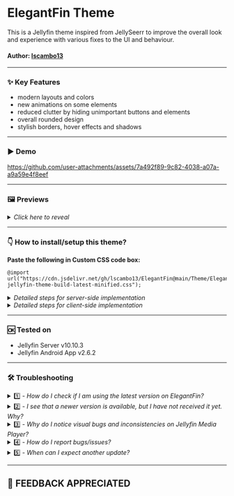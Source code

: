 # ElegantFin Theme
This is a Jellyfin theme inspired from JellySeerr to improve the overall look and experience with various fixes to the UI and behaviour.


#### **Author:** [lscambo13](https://github.com/lscambo13)

<hr>

### ✨ Key Features  
- modern layouts and colors
- new animations on some elements
- reduced clutter by hiding unimportant buttons and elements
- overall rounded design
- stylish borders, hover effects and shadows

<hr>

### ▶️ Demo

https://github.com/user-attachments/assets/7a492f89-9c82-4038-a07a-a9a59e4f8eef

<hr>

### 🖼️ Previews

<details>
  <summary><i>Click here to reveal</i></summary>
  
<img src="https://github.com/lscambo13/ElegantFin/blob/main/Previews/1.%20Homepage.png" style="width:360px;height:auto;"></img>
<img src="https://github.com/lscambo13/ElegantFin/blob/main/Previews/2.%20Movies%20Library.png" style="width:360px;height:auto;"></img>
<img src="https://github.com/lscambo13/ElegantFin/blob/main/Previews/3.%20Sidebar.png" style="width:360px;height:auto;"></img>
<img src="https://github.com/lscambo13/ElegantFin/blob/main/Previews/4.%20Movie%20Page.png" style="width:360px;height:auto;"></img>
<img src="https://github.com/lscambo13/ElegantFin/blob/main/Previews/5.%20Extra%20Dialog.png" style="width:360px;height:auto;"></img>
<img src="https://github.com/lscambo13/ElegantFin/blob/main/Previews/6.%20Settings%20Page.png" style="width:360px;height:auto;"></img>
<img src="https://github.com/lscambo13/ElegantFin/blob/main/Previews/7.%20Metadata%20Menu.png" style="width:360px;height:auto;"></img>
<img src="https://github.com/lscambo13/ElegantFin/blob/main/Previews/8.%20Dashboard%20Settings.png" style="width:360px;height:auto;"></img>
<img src="https://github.com/lscambo13/ElegantFin/blob/main/Previews/9.%20Web%20Player.png" style="width:360px;height:auto;"></img>

</details>

<hr>

### 👇 How to install/setup this theme? 

<b>Paste the following in Custom CSS code box:</b>

	@import url("https://cdn.jsdelivr.net/gh/lscambo13/ElegantFin@main/Theme/ElegantFin-jellyfin-theme-build-latest-minified.css");

<details>
  <summary><i>Detailed steps for server-side implementation</i></summary>

1. Open Dashboard from Administration tab in Settings.
2. Select General tab from the side bar.
3. Scroll down to find Custom CSS code box under Branding section.
4. Paste the custom css in Custom CSS code box.
5. Click save
</details>

<details>
  <summary><i>Detailed steps for client-side implementation</i></summary>

1. Open Display tab in Settings.
2. Scroll down to find Custom CSS code box.
3. Paste the custom css in Custom CSS code box.
4. Click save.
</details>


<hr>

### 🆗 Tested on 
- Jellyfin Server v10.10.3
- Jellyfin Android App v2.6.2

<hr>

### 🛠️ Troubleshooting 
<details>
  <summary>1️⃣ - <i>How do I check if I am using the latest version on ElegantFin?</i></summary>

- To make sure that you are using the latest version of ElegantFin, check the version number at the bottom in the Dashboard screen. 
- It should be something like ElegantFin v24.12.XX
</details>

<details>
  <summary>2️⃣ - <i>I see that a newer version is available, but I have not received it yet. Why?</i></summary>

- If Dashboard footer shows an old version, it means that your app is still using an old cache.
- Once that cache is updated, the new version will be loaded. 
- To get the latest version, you will need to clear cache. There are multiple ways to do it.
- On web version, force a hard refresh of the page using CTRL + F5.
- On apps, try signing out and back in again. OR in case of Jellyfin Media Player on windows, you might need to delete the cache folder. That should definitely pull the latest version.
</details>

<details>
  <summary>3️⃣ - <i>Why do I notice visual bugs and inconsistencies on Jellyfin Media Player?</i></summary>

- Currently JMP uses Qt 5.x which uses an outdated web engine, so many new CSS features do not work. Once they release a new version based on Qt 6.x, most issues should automatically be resolved. Until then, I advise using the web app instead.
- Are you not using JMP and still facing issues? See the 4th point below.
</details>

<details>
  <summary>4️⃣ - <i>How do I report bugs/issues?</i></summary>

- First check [here](https://github.com/lscambo13/ElegantFin/issues?q=) whether a similar issue has been reported already. If it exists, upvote and comment there to let me know. 
- Alternatively, create a new issue [here](https://github.com/lscambo13/ElegantFin/issues/new/choose).


</details>
<details>
  <summary>5️⃣ - <i>When can I expect another update?</i></summary>

- 🤷
</details>

<hr>


## 🙏 FEEDBACK APPRECIATED
